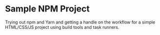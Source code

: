# Sample NPM Project

Trying out npm and Yarn and getting a handle on the workflow for a simple HTML/CSS/JS project using build tools and task runners.
